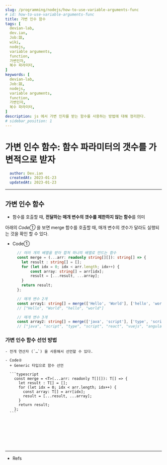 ```yaml
---
slug: /programming/nodejs/how-to-use-variable-arguments-func
# id: how-to-use-variable-arguments-func
title: 가변 인수 함수
tags: [
  devian-lab, 
  dev.ian,
  Jobː談,
  wiki,
  nodejs,
  variable arguments,
  function,
  가변인자,
  복수 파라미터,
]
keywords: [
  devian-lab,
  Jobː談,
  nodejs,
  variable arguments,
  function,
  가변인자,
  복수 파라미터,
]
description: js 에서 가변 인자를 받는 함수를 사용하는 방법에 대해 정리한다.
# sidebar_position: 1
---
```


<!--title -->
# 가변 인수 함수: 함수 파라미터의 갯수를 가변적으로 받자
<!--//title -->

<!-- 
```json
{
  "author": "Dev.ian",
  "createdAt": "2023-01-23",
  "updatedAt": "2023-01-23"
}
``` 
-->

```yaml
  author: Dev.ian
  createdAt: 2023-01-23
  updatedAt: 2023-01-23
```


---

## 가변 인수 함수

  - 함수를 호출할 때, **전달하는 매개 변수의 갯수를 제한하지 않는 함수**를 의미

  아래의 _Code①_ 을 보면 merge 함수를 호출할 때, 매개 변수의 갯수가 달라도 실행되는 것을 확인 할 수 있다.

  - Code①

    ```typescript
      // 여러 개의 배열을 받아 합쳐 하나의 배열로 만드는 함수
      const merge = (...arr: readonly string[][]): string[] => {
        let result : string[] = [];
        for (let idx = 0; idx < arr.length; idx++) {
            const array: string[] = arr[idx];
            result = [...result, ...array];
        }
        return result;
      };

      // 매개 변수 2개
      const array1: string[] = merge(['Hello', 'World'], ['hello', 'world']);
      // ["Hello", "World", "hello", "world"]

      // 매개 변수 3개
      const array2: string[] = merge(['java', 'script'], ['type', 'script'], ['react', 'vuejs', 'angular']);
      // ["java", "script", "type", "script", "react", "vuejs", "angular"]
    ```

  ### 가변 인수 함수 선언 방법

    - 전개 연산자 (`…`) 을 사용해서 선언할 수 있다.

    - Code②
      + Generic 타입으로 함수 선언

      ```typescript
        const merge = <T>(...arr: readonly T[][]): T[] => {
          let result : T[] = [];
          for (let idx = 0; idx < arr.length; idx++) {
            const array: T[] = arr[idx];
            result = [...result, ...array];
          }
          return result;
        };
      ```






<br /><br /><br /><br /><br />

--- 
- Refs